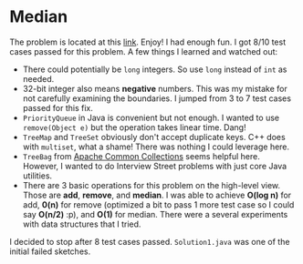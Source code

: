 Median
======

The problem is located at this [link](https://www.interviewstreet.com/challenges/dashboard/#problem/4fcf919f11817). Enjoy! I had
enough fun. I got 8/10 test cases passed for this problem. A few things I learned and watched out:

* There could potentially be `long` integers. So use `long` instead of `int` as needed.
* 32-bit integer also means **negative** numbers. This was my mistake for not carefully examining the boundaries.
I jumped from 3 to 7 test cases passed for this fix.
* `PriorityQueue` in Java is convenient but not enough. I wanted to use `remove(Object e)` but the operation takes linear time. Dang!
* `TreeMap` and `TreeSet` obviously don't accept duplicate keys. C++ does with `multiset`, what a shame! There was nothing I could
leverage here. 
* `TreeBag` from [Apache Common Collections](http://commons.apache.org/collections/userguide.html) seems helpful here. However, 
I wanted to do Interview Street problems with just core Java utilities. 
* There are 3 basic operations for this problem on the high-level view. Those are **add**, **remove**, and **median**. I was able
to achieve **O(log n)** for add, **0(n)** for remove (optimized a bit to pass 1 more test case so I could say **O(n/2)** :p), and
**O(1)** for median. There were a several experiments with data structures that I tried. 

I decided to stop after 8 test cases passed. `Solution1.java` was one of the initial failed sketches.
